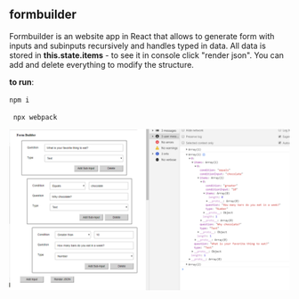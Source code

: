 ## formbuilder

Formbuilder is an website app in React that allows to generate form with inputs and subinputs recursively and handles typed in data. 
All data is stored in **this.state.items** - to see it in console click "render json".
You can add and delete everything to modify the structure.

**to run**:


`npm i`

 ` npx webpack`
 
 
<img src="./formbuilder_screenshot.jpg" width="550" />

